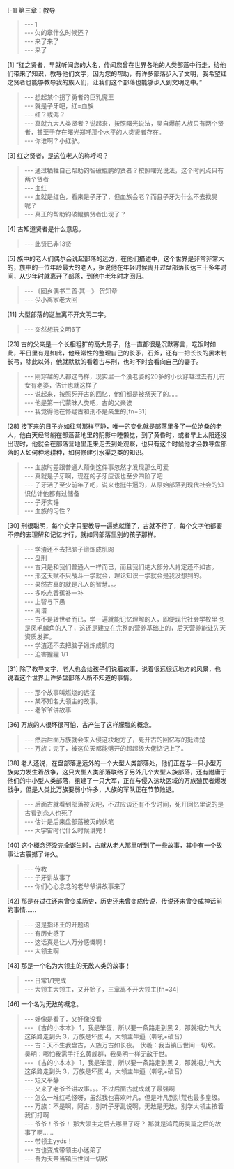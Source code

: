 
[-1] 第三章：教导
>--- 1<br>
>--- 欠的章什么时候还？<br>
>--- 来了来了<br>
>--- 来了<br>

[1] “红之贤者，早就听闻您的大名，传闻您曾在世界各地的人类部落中行走，给他们带来了知识，教导他们文字，因为您的帮助，有许多部落步入了文明，我希望红之贤者也能够教导我的族人们，让我们这个部落也能够步入到文明之中。”
>--- 想起某个拐了勇者的巨乳魔王<br>
>--- 就是子牙吧，红=血族<br>
>--- 红？或鸿？<br>
>--- 真就九大人类贤者？说起来，按照曙光说法，昊自爆前人族只有两个贤者，甚至于存在曙光郑吒那个水平的人类贤者存在。<br>
>--- 你谁啊？小红驴。<br>

[3] 红之贤者，是这位老人的称呼吗？
>--- 通过牺牲自己帮助钧智破鲲鹏的贤者？按照曙光说法，这个时间点只有两个贤者<br>
>--- 血红<br>
>--- 血就是红色，看来是子牙了，但血族会老？而且子牙为什么不去找昊呢？<br>
>--- 真正的帮助钧破鲲鹏贤者出现了？<br>

[4] 古知道贤者是什么意思。
>--- 此贤已非13贤<br>

[5] 族中的老人们偶尔会说起部落的远方，在他们描述中，这个世界是非常非常大的，族中的一位年龄最大的老人，据说他在年轻时候离开过盘部落长达三十多年时间，从少年时就离开了部落，到他中老年时才回归。
>--- 《回乡偶书二首·其一》
          贺知章<br>
>--- 少小离家老大回<br>

[11] 大型部落的诞生离不开文明二字。
>--- 突然想玩文明6了<br>

[23] 古的父亲是一个长相粗犷的高大男子，他一直都很是沉默寡言，吃饭时如此，平日里有是如此，他经常性的整理自己的长矛，石斧，还有一把长长的黑木制长弓，除此以外，他就默默的看着古与刑，也时不时会看向自己的妻子。
>--- 刚穿越的人都这鸟样，现实里一个没老婆的20多的小伙穿越过去有儿有女有老婆，估计也就这样了<br>
>--- 说起来，按照死开古的回忆，他们都是被祭天了的。。。<br>
>--- 他是第一代蒙昧人类吧，古的父亲诶<br>
>--- 我觉得他在怀疑古和刑不是亲生的[fn=31]<br>

[28] 接下来的日子亦如往常那样平静，唯一的变化就是部落里多了一位沧桑的老人，他白天经常躺在部落营地里的阴影中睡懒觉，到了黄昏时，或者早上太阳还没出现时，他就会在部落营地里走来走去到处观察，也只有这个时候他才会教导盘部落的人如何种地耕种，如何修建引水渠之类的知识。
>--- 血族时差跟普通人颠倒这件事忽然才发现那么可爱<br>
>--- 真就是子牙啊，现在的子牙应该也至少四阶了吧<br>
>--- 子牙活了至少前年了吧，说来也挺牛逼的，从原始部落到现代社会的知识估计他都有过储备<br>
>--- 子牙实锤<br>
>--- 血族的习性？<br>

[30] 刑很聪明，每个文字只要教导一遍她就懂了，古就不行了，每个文字他都要不停的去理解和记忆才行，就如同部落里别的孩子那样。
>--- 学渣还不去把脑子锻炼成肌肉<br>
>--- 盘刑<br>
>--- 古只是和我们普通人一样而已，而且我们绝大部分人肯定还不如古。<br>
>--- 邢这天赋不只战斗一学就会，理论知识一学就会是我没想到的。<br>
>--- 果然古真的就是凡人的智慧。。。<br>
>--- 多吃点香蕉补一补<br>
>--- 上智与下愚<br>
>--- 离谱<br>
>--- 古不是转世者而已，学一遍就能记忆理解的人，即便现代社会学校里也是凤毛麟角的人了，这还是建立在完整的营养基础上的，后天营养能让先天资质发挥。<br>
>--- 学渣还不去把脑子锻炼成肌肉<br>
>--- 迫害猩猩 1/1<br>

[31] 除了教导文字，老人也会给孩子们说着故事，说着很远很远地方的风景，也说着这个世界上许多盘部落人所不知道的事情。
>--- 那个故事叫燃烧的远征<br>
>--- 某不知名大领主的故事。<br>
>--- 老爷爷讲故事<br>

[36] 万族的人很坏很可怕，古产生了这样朦胧的概念。
>--- 然后后面万族就会来入侵这块地方了，死开古的回忆写的挺清楚<br>
>--- 万族：完了，被这位天都能劈开的超超级大佬惦记上了。<br>

[38] 老人还说，在盘部落遥远外的一个大型人类部落处，他们正在与一只小型万族势力发生着战争，这只大型人类部落联络了另外几个大型人族部落，还有附庸于他们的中小型人类部落，组建了一只大军，正在与侵入这块区域的万族殖民者爆发战争，但是人类比万族要弱小许多，人族的军队正在节节败退。
>--- 后面古就看到部落被灭吧，不过应该还有不少时间，死开回忆里说的是古看到恋人也死了<br>
>--- 估计是后来盘部落被灭的伏笔<br>
>--- 大宇宙时代什么时候讲完！<br>

[40] 这个概念还没完全诞生时，古就从老人那里听到了一些故事，其中有一个故事让古震撼了许久。
>--- 传教<br>
>--- 子牙讲故事了<br>
>--- 你们心心念念的老爷爷讲故事来了<br>

[42] 那是在过往还未曾变成历史，历史还未曾变成传说，传说还未曾变成神话前的事情……
>--- 这是指环王的开题语<br>
>--- 有历史感了<br>
>--- 这话真是让人万分感慨啊！<br>
>--- 大领主啊<br>

[43] 那是一个名为大领主的无敌人类的故事！
>--- 日常1/1完成<br>
>--- 大领主大领主，又开始了，三章离不开大领主[fn=34]<br>

[46] 一个名为无敌的概念。
>--- 好像是看了，又好像没看<br>
>--- 《古的小本本》
1，我是笨蛋，所以要一条路走到黑
2，那就把力气大这条路走到头
3，万族是坏蛋
4，大领主牛逼（嘶吼+破音）<br>
>--- 古：天不生我盘古，人族万古如长夜。
伏羲：我当镇压世间一切敌。
吴明：哪怕我需手托玄黄舰群，我吴明一样无敌于世。<br>
>--- 《古的小本本》
1，我是笨蛋，所以要一条路走到黑
2，那就把力气大这条路走到头
3，万族是坏蛋
4，大领主牛逼（嘶吼+破音）<br>
>--- 短又平静<br>
>--- 又来了老爷爷讲故事。。。不过后面古就成就了最强啊<br>
>--- 怎么一堆红毛怪呀，虽然我也喜欢叶凡，但是叶凡到洪荒也最多皇级。<br>
>--- 万族：不是啊，阿古，别听子牙乱说啊，无敌是无敌，别学大领主按着我们打啊<br>
>--- 爷爷！爷爷！
那大领主之后去哪里了呀？
那就是鸿荒历昊篇之后的故事了啊……<br>
>--- 带领主yyds！<br>
>--- 古也变成带领主小迷弟了<br>
>--- 吾为天帝当镇压世间一切敌<br>
